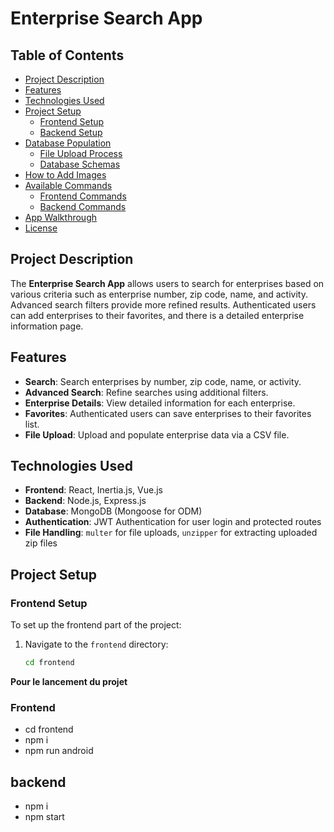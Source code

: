 # Enterprise Search App

## Table of Contents
- [Project Description](#project-description)
- [Features](#features)
- [Technologies Used](#technologies-used)
- [Project Setup](#project-setup)
  - [Frontend Setup](#frontend-setup)
  - [Backend Setup](#backend-setup)
- [Database Population](#database-population)
  - [File Upload Process](#file-upload-process)
  - [Database Schemas](#database-schemas)
- [How to Add Images](#how-to-add-images)
- [Available Commands](#available-commands)
  - [Frontend Commands](#frontend-commands)
  - [Backend Commands](#backend-commands)
- [App Walkthrough](#app-walkthrough)
- [License](#license)

## Project Description

The **Enterprise Search App** allows users to search for enterprises based on various criteria such as enterprise number, zip code, name, and activity. Advanced search filters provide more refined results. Authenticated users can add enterprises to their favorites, and there is a detailed enterprise information page.

## Features

- **Search**: Search enterprises by number, zip code, name, or activity.
- **Advanced Search**: Refine searches using additional filters.
- **Enterprise Details**: View detailed information for each enterprise.
- **Favorites**: Authenticated users can save enterprises to their favorites list.
- **File Upload**: Upload and populate enterprise data via a CSV file.

## Technologies Used

- **Frontend**: React, Inertia.js, Vue.js
- **Backend**: Node.js, Express.js
- **Database**: MongoDB (Mongoose for ODM)
- **Authentication**: JWT Authentication for user login and protected routes
- **File Handling**: `multer` for file uploads, `unzipper` for extracting uploaded zip files

## Project Setup

### Frontend Setup

To set up the frontend part of the project:

1. Navigate to the `frontend` directory:
   ```bash
   cd frontend


**Pour le lancement du projet**
### Frontend
- cd frontend
- npm i 
- npm run android

## backend
-  npm i
- npm start
